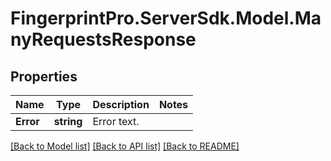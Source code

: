 # FingerprintPro.ServerSdk.Model.ManyRequestsResponse
## Properties

Name | Type | Description | Notes
------------ | ------------- | ------------- | -------------
**Error** | **string** | Error text. | 

[[Back to Model list]](../README.md#documentation-for-models) [[Back to API list]](../README.md#documentation-for-api-endpoints) [[Back to README]](../README.md)

